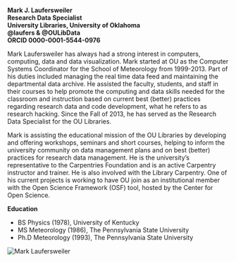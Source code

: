 **Mark J. Laufersweiler**</br>
**Research Data Specialist** </br>
**University Libraries, University of Oklahoma**</br>
**@laufers & @OULibData**</br>
**ORCID 0000-0001-5544-0976**

Mark Laufersweiler has always had a strong interest in computers, computing, data and data visualization. Mark started at OU as the Computer Systems Coordinator for the School of Meteorology from 1999-2013.  Part of his duties included managing the real time data feed and maintaining the departmental data archive. He assisted the faculty, students, and staff in their courses to help promote the computing and data skills needed for the classroom and instruction based on current best (better) practices regarding research data and code development, what he refers to as research hacking. Since the Fall of 2013, he has served as the Research Data Specialist for the OU Libraries.

Mark is assisting the educational mission of the OU Libraries by developing and offering workshops, seminars and short courses, helping to inform the university community on data management plans and on best (better) practices for research data management. He is the university’s representative to the Carpentries Foundation and is an active Carpentry instructor and trainer. He is also involved with the Library Carpentry. One of his current projects is working to have OU join as an institutional member with the Open Science Framework (OSF) tool, hosted by the Center for Open Science.

**Education**
* BS Physics (1978),  University of Kentucky
* MS Meteorology (1986), The Pennsylvania State University
* Ph.D Meteorology (1993), The Pennsylvania State University

![Mark Laufersweiler](https://libraries.ou.edu/sites/default/files/styles/profile_resource_pages/public/pictures/picture-126-1452706305.jpg?itok=Rn8cEA_u)
